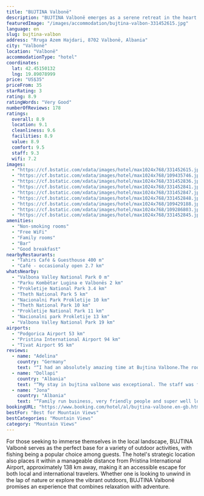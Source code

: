 ```yaml
---
title: "BUJTINA Valbonë"
description: "BUJTINA Valbonë emerges as a serene retreat in the heart of Valbonë, offering guests a unique blend of comfort and natural beauty."
featuredImage: "/images/accommodation/bujtina-valbon-331452615.jpg"
language: en
slug: bujtina-valbon
address: "Rruga Azem Hajdari, 8702 Valbonë, Albania"
city: "Valbonë"
location: "Valbonë"
accommodationType: "hotel"
coordinates:
  lat: 42.45150132
  lng: 19.89078999
price: "US$35"
priceFrom: 35
starRating: 3
rating: 8.9
ratingWords: "Very Good"
numberOfReviews: 178
ratings:
  overall: 8.9
  location: 9.1
  cleanliness: 9.6
  facilities: 8.9
  value: 8.9
  comfort: 9.5
  staff: 9.3
  wifi: 7.2
images:
  - "https://cf.bstatic.com/xdata/images/hotel/max1024x768/331452615.jpg?k=805f3b733e52eb61bafec8ccc5ef28a8b3b9e22b72729f9ccaa29755869e4341&o=&hp=1"
  - "https://cf.bstatic.com/xdata/images/hotel/max1024x768/109435746.jpg?k=0fe0efe811f0fe1bc2e2a776268548815be750b45789a066e5d8f788592aaa5f&o=&hp=1"
  - "https://cf.bstatic.com/xdata/images/hotel/max1024x768/331452836.jpg?k=6158d5db448dbee4b39297d37d6adce4e80d35fcd4d8359bd4d2f2827ed054d6&o=&hp=1"
  - "https://cf.bstatic.com/xdata/images/hotel/max1024x768/331452841.jpg?k=df26c36f28675f9aee89cdf87dc6505b405f77253baabe53afc168af34e96f6c&o=&hp=1"
  - "https://cf.bstatic.com/xdata/images/hotel/max1024x768/331452847.jpg?k=c08ef86eb40a3088cb148c2170904c0b749f3a969cd4c926b72e9bae7db969e9&o=&hp=1"
  - "https://cf.bstatic.com/xdata/images/hotel/max1024x768/331452848.jpg?k=0fb98036c0c2ff0a94d2f18777ae9b01f60af2c0e2e82a0814e554f83698493e&o=&hp=1"
  - "https://cf.bstatic.com/xdata/images/hotel/max1024x768/109429188.jpg?k=592e91836aec9e8a19aa6aabe87a7cad60c76f512687786df1f5b5fb5f3c6888&o=&hp=1"
  - "https://cf.bstatic.com/xdata/images/hotel/max1024x768/109286803.jpg?k=0b4522a3c2cda9b55a1e487648c056af6e5f13691a10bb4e00fe449df7a8d5d5&o=&hp=1"
  - "https://cf.bstatic.com/xdata/images/hotel/max1024x768/331452845.jpg?k=71cab2ec13f3f4138e2c2fa889b5e2e7453de0298564a22610b4224af46a04cc&o=&hp=1"
amenities:
  - "Non-smoking rooms"
  - "Free WiFi"
  - "Family rooms"
  - "Bar"
  - "Good breakfast"
nearbyRestaurants:
  - "Tahirs Café & Guesthouse 400 m"
  - "Café - occasionaly open 2.7 km"
whatsNearby:
  - "Valbona Valley National Park 0 m"
  - "Parku Kombëtar Lugina e Valbonës 2 km"
  - "Prokletije National Park 3.4 km"
  - "Theth National Park 5 km"
  - "Nacionalni Park Prokletije 10 km"
  - "Theth National Park 10 km"
  - "Prokletije National Park 11 km"
  - "Nacionalni park Prokletije 13 km"
  - "Valbona Valley National Park 19 km"
airports:
  - "Podgorica Airport 53 km"
  - "Pristina International Airport 94 km"
  - "Tivat Airport 95 km"
reviews:
  - name: "Adelina"
    country: "Germany"
    text: "“I had an absolutely amazing time at Bujtina Valbone.The room was very clean. The staff was very friendly and helpful, always greeting and smiling to us. I was very pleased with my stay. I hope to be back for a longer visit in the future.”"
  - name: "Dollapi"
    country: "Albania"
    text: "“My stay in bujtina valbone was exceptional. The staff was friendly and the room was very clean. My favorite part was the view from my room which was beautiful.”"
  - name: "Jona"
    country: "Albania"
    text: "“Family run business, very friendly people and super well located. Everything was clean and organized. A great terrace offering amazing views.”"
bookingURL: "https://www.booking.com/hotel/al/bujtina-valbone.en-gb.html?aid=8035640"
bestFor: "Best for Mountain Views"
bestCategories: "Mountain Views"
category: "Mountain Views"
---
```


For those seeking to immerse themselves in the local landscape, BUJTINA Valbonë serves as the perfect base for a variety of outdoor activities, with fishing being a popular choice among guests. The hotel's strategic location also places it within a manageable distance from Pristina International Airport, approximately 138 km away, making it an accessible escape for both local and international travelers. Whether one is looking to unwind in the lap of nature or explore the vibrant outdoors, BUJTINA Valbonë promises an experience that combines relaxation with adventure.